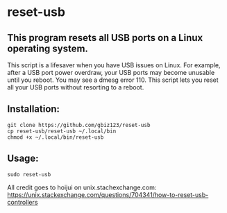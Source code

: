 # reset-usb
## This program resets all USB ports on a Linux operating system.
This script is a lifesaver when you have USB issues on Linux.
For example, after a USB port power overdraw, your USB ports may become unusable until you reboot. You may see a dmesg error 110. This script lets you reset all your USB ports without resorting to a reboot.

## Installation:
```
git clone https://github.com/gbiz123/reset-usb
cp reset-usb/reset-usb ~/.local/bin
chmod +x ~/.local/bin/reset-usb
```

## Usage:
`sudo reset-usb`

All credit goes to hoijui on unix.stachexchange.com:
https://unix.stackexchange.com/questions/704341/how-to-reset-usb-controllers
